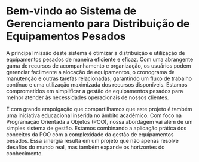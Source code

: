 # Bem-vindo ao Sistema de Gerenciamento para Distribuição de Equipamentos Pesados

A principal missão deste sistema é otimizar a distribuição e utilização de equipamentos pesados de maneira eficiente e eficaz. Com uma abrangente gama de recursos de acompanhamento e organização, os usuários podem gerenciar facilmente a alocação de equipamentos, o cronograma de manutenção e outras tarefas relacionadas, garantindo um fluxo de trabalho contínuo e uma utilização maximizada dos recursos disponíveis. Estamos comprometidos em simplificar a gestão de equipamentos pesados para melhor atender às necessidades operacionais de nossos clientes.

É com grande empolgação que compartilhamos que este projeto é também uma iniciativa educacional inserida no âmbito acadêmico. Com foco na Programação Orientada a Objetos (POO), nossa abordagem vai além de um simples sistema de gestão. Estamos combinando a aplicação prática dos conceitos da POO com a complexidade da gestão de equipamentos pesados. Essa sinergia resulta em um projeto que não apenas resolve desafios do mundo real, mas também expande os horizontes do conhecimento.
